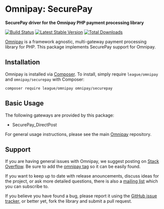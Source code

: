 # Omnipay: SecurePay

**SecurePay driver for the Omnipay PHP payment processing library**

[![Build Status](https://travis-ci.org/thephpleague/omnipay-securepay.png?branch=master)](https://travis-ci.org/thephpleague/omnipay-securepay)
[![Latest Stable Version](https://poser.pugx.org/omnipay/securepay/version.png)](https://packagist.org/packages/omnipay/securepay)
[![Total Downloads](https://poser.pugx.org/omnipay/securepay/d/total.png)](https://packagist.org/packages/omnipay/securepay)

[Omnipay](https://github.com/thephpleague/omnipay) is a framework agnostic, multi-gateway payment
processing library for PHP. This package implements SecurePay support for Omnipay.

## Installation

Omnipay is installed via [Composer](http://getcomposer.org/). To install, simply require `league/omnipay` and `omnipay/securepay` with Composer:

```
composer require league/omnipay omnipay/securepay
```

## Basic Usage

The following gateways are provided by this package:

* SecurePay_DirectPost

For general usage instructions, please see the main [Omnipay](https://github.com/thephpleague/omnipay)
repository.

## Support

If you are having general issues with Omnipay, we suggest posting on
[Stack Overflow](http://stackoverflow.com/). Be sure to add the
[omnipay tag](http://stackoverflow.com/questions/tagged/omnipay) so it can be easily found.

If you want to keep up to date with release anouncements, discuss ideas for the project,
or ask more detailed questions, there is also a [mailing list](https://groups.google.com/forum/#!forum/omnipay) which
you can subscribe to.

If you believe you have found a bug, please report it using the [GitHub issue tracker](https://github.com/thephpleague/omnipay-securepay/issues),
or better yet, fork the library and submit a pull request.

